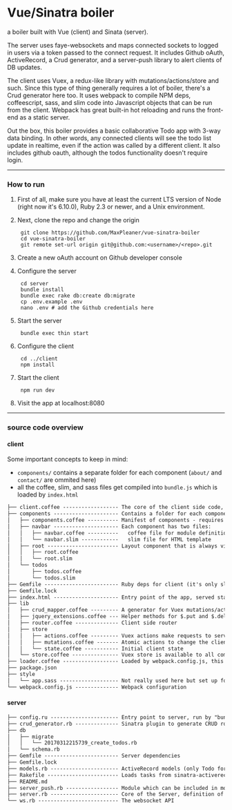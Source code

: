 # Vue/Sinatra boiler

a boiler built with Vue (client) and Sinata (server).

The server uses faye-websockets and maps connected sockets to logged in users
via a token passed to the connect request. It includes Github oAuth,
ActiveRecord, a Crud generator, and a server-push library to alert clients of
DB updates.

The client uses Vuex, a redux-like library with mutations/actions/store and such.
Since this type of thing generally requires a lot of boiler, there's a Crud
generator here too. It uses webpack to compile NPM deps, coffeescript, sass, and slim
code into Javascript objects that can be run from the client. Webpack has great
built-in hot reloading and runs the front-end as a static server.

Out the box, this boiler provides a basic collaborative Todo app with 3-way data binding.
In other words, any connected clients will see the todo list update in realtime,
even if the action was called by a different client. It also includes github oauth,
although the todos functionality doesn't require login.

---

### How to run

1. First of all, make sure you have at least the current LTS version of Node
(right now it's 6.10.0), Ruby 2.3 or newer, and a Unix environment.

2. Next, clone the repo and change the origin
      
        git clone https://github.com/MaxPleaner/vue-sinatra-boiler
        cd vue-sinatra-boiler
        git remote set-url origin git@github.com:<username>/<repo>.git

3. Create a new oAuth account on Github developer console

4. Configure the server

        cd server
        bundle install
        bundle exec rake db:create db:migrate
        cp .env.example .env
        nano .env # add the Github credentials here

5. Start the server

        bundle exec thin start

6. Configure the client

        cd ../client
        npm install

7. Start the client
    
        npm run dev

8. Visit the app at localhost:8080

---

### source code overview

#### client

Some important concepts to keep in mind:

- `components/` contains a separate folder for each component (`about/` and `contact/` are ommited here)
- all the coffee, slim, and sass files get compiled into `bundle.js` which is loaded by `index.html` 

```txt
├── client.coffee ------------------ The core of the client side code, required by loader.coffee
├── components --------------------- Contains a folder for each component (some are omitted here)
│   ├── components.coffee ---------- Manifest of components - requires each component
│   ├── navbar --------------------- Each component has two files:
│   │   ├── navbar.coffee ----------   coffee file for module definition
│   │   └── navbar.slim ------------   slim file for HTML template
│   ├── root ----------------------- Layout component that is always visible (along with navbar)
│   │   ├── root.coffee
│   │   └── root.slim
│   └── todos
│       ├── todos.coffee
│       └── todos.slim
├── Gemfile ------------------------ Ruby deps for client (it's only slim)
├── Gemfile.lock
├── index.html --------------------- Entry point of the app, served statically
├── lib
│   ├── crud_mapper.coffee --------- A generator for Vuex mutations/actions and server-push listeners
│   ├── jquery_extensions.coffee --- Helper methods for $.put and $.delete
│   ├── router.coffee -------------- Client side router
│   ├── store
│   │   ├── actions.coffee --------- Vuex actions make requests to server, and then commit mutations with the response
│   │   ├── mutations.coffee ------- Atomic actions to change the client state
│   │   └── state.coffee ----------- Initial client state
│   └── store.coffee --------------- Vuex store is available to all components
├── loader.coffee ------------------ Loaded by webpack.config.js, this the entry point of the client code.
├── package.json
├── style
│   └── app.sass ------------------- Not really used here but set up for hot reloading
└── webpack.config.js -------------- Webpack configuration

```

#### server

```txt
├── config.ru ---------------------- Entry point to server, run by "bundle exec thin start"
├── crud_generator.rb -------------- Sinatra plugin to generate CRUD routes for a resource
├── db
│   ├── migrate
│   │   └── 20170312215739_create_todos.rb
│   └── schema.rb
├── Gemfile ------------------------ Server dependencies
├── Gemfile.lock
├── models.rb ---------------------- ActiveRecord models (only Todo for now)
├── Rakefile ----------------------- Loads tasks from sinatra-activerecord
├── README.md
├── server_push.rb ----------------- Module which can be included in models to push updates to clients
├── server.rb ---------------------- Core of the Server, definition of Sinatra app
└── ws.rb -------------------------- The websocket API
```

